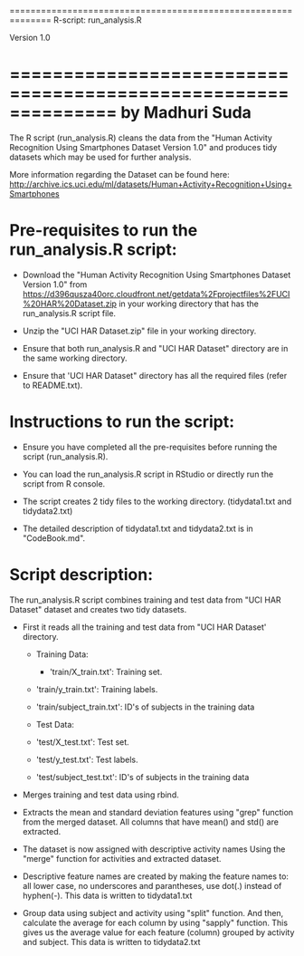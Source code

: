 ==============================================================
R-script: run_analysis.R

Version 1.0

==============================================================
by Madhuri Suda
==============================================================

The R script (run_analysis.R) cleans the data from the "Human Activity Recognition Using Smartphones Dataset Version 1.0" and produces tidy datasets which may be used for further analysis.

More information regarding the Dataset can be found here: http://archive.ics.uci.edu/ml/datasets/Human+Activity+Recognition+Using+Smartphones


Pre-requisites to run the run_analysis.R script:
================================================
- Download the "Human Activity Recognition Using Smartphones Dataset Version 1.0" from https://d396qusza40orc.cloudfront.net/getdata%2Fprojectfiles%2FUCI%20HAR%20Dataset.zip in your working directory that has the run_analysis.R script file.

- Unzip the "UCI HAR Dataset.zip" file in your working directory.

- Ensure that both run_analysis.R and "UCI HAR Dataset" directory are in the same working directory. 

- Ensure that 'UCI HAR Dataset" directory has all the required files (refer to README.txt).


Instructions to run the script:
===============================

- Ensure you have completed all the pre-requisites before running the script (run_analysis.R). 

- You can load the run_analysis.R script in RStudio or directly run the script from R console.

- The script creates 2 tidy files to the working directory. (tidydata1.txt and tidydata2.txt)

- The detailed description of tidydata1.txt and tidydata2.txt is in "CodeBook.md".


Script description:
===================
The run_analysis.R script combines training and test data from "UCI HAR Dataset" dataset and creates two tidy datasets.

- First it reads all the training and test data from "UCI HAR Dataset' directory.
	* Training Data:
        * 'train/X_train.txt': Training set.
	* 'train/y_train.txt': Training labels.
	* 'train/subject_train.txt': ID's of subjects in the training data
	
	* Test Data:
	* 'test/X_test.txt': Test set.
	* 'test/y_test.txt': Test labels.
	* 'test/subject_test.txt': ID's of subjects in the training data

- Merges training and test data using rbind.

- Extracts the mean and standard deviation features using "grep" function from the merged dataset. All columns that have mean() and std() are extracted.
	
- The dataset is now assigned with descriptive activity names Using the "merge" function for activities and extracted dataset.

- Descriptive feature names are created by making the feature names to: all lower case, no underscores and parantheses, use dot(.) instead of hyphen(-). This data is written to tidydata1.txt

- Group data using subject and activity using "split" function. And then, calculate the average for each column by using "sapply" function. This gives us the average value for each feature (column) grouped by activity and subject. This data is written to tidydata2.txt
